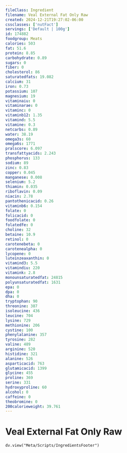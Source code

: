 ```yaml
---
fileClass: Ingredient
filename: Veal External Fat Only Raw
created: 2024-12-21T19:27:02-06:00
cssclasses: ['nutFact']
servings: ['Default | 100g']
id: 174882
foodgroup: Meats
calories: 503
fat: 51.6
protein: 8.85
carbohydrate: 0.89
sugars: 0
fiber: 0
cholesterol: 86
saturatedfats: 19.082
calcium: 31
iron: 0.73
potassium: 107
magnesium: 19
vitaminaiu: 0
vitaminarae: 0
vitaminc: 0
vitaminb12: 1.35
vitamind: 5.5
vitamine: 0.3
netcarbs: 0.89
water: 38.19
omega3s: 60
omega6s: 1771
pralscore: 6.097
transfattyacids: 2.243
phosphorus: 133
sodium: 89
zinc: 0.83
copper: 0.045
manganese: 0.008
selenium: 5.2
thiamin: 0.035
riboflavin: 0.09
niacin: 2.78
pantothenicacid: 0.26
vitaminb6: 0.154
folate: 0
folicacid: 0
foodfolate: 0
folatedfe: 0
choline: 32
betaine: 10.9
retinol: 0
carotenebeta: 0
carotenealpha: 0
lycopene: 0
luteinzeaxanthin: 0
vitamind3: 5.5
vitamindiu: 220
vitamink: 2.8
monounsaturatedfat: 24815
polyunsaturatedfat: 1631
epa: 0
dpa: 0
dha: 0
tryptophan: 90
threonine: 387
isoleucine: 436
leucine: 704
lysine: 729
methionine: 206
cystine: 100
phenylalanine: 357
tyrosine: 282
valine: 489
arginine: 520
histidine: 321
alanine: 526
asparticacid: 763
glutamicacid: 1399
glycine: 455
proline: 369
serine: 331
hydroxyproline: 60
alcohol: 0
caffeine: 0
theobromine: 0
200calorieweight: 39.761
---
```


# Veal External Fat Only Raw

```dataviewjs
dv.view("Meta/Scripts/IngredientsFooter")
```